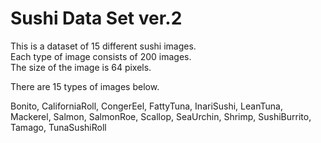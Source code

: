 # Sushi Data Set ver.2

This is a dataset of 15 different sushi images.  
Each type of image consists of 200 images.  
The size of the image is 64 pixels.  

There are 15 types of images below.  

Bonito, CaliforniaRoll, CongerEel, FattyTuna, InariSushi, LeanTuna, Mackerel, Salmon, SalmonRoe, Scallop, SeaUrchin, Shrimp, SushiBurrito, Tamago, TunaSushiRoll

